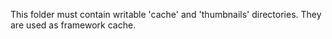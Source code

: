 This folder must contain writable 'cache' and 'thumbnails' directories.
They are used as framework cache.